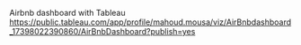 Airbnb dashboard with Tableau
https://public.tableau.com/app/profile/mahoud.mousa/viz/AirBnbdashboard_17398022390860/AirBnbDashboard?publish=yes
 
